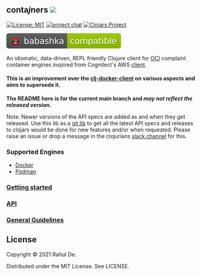 ## conta*j*ners [![](https://github.com/lispyclouds/contajners/workflows/Tests/badge.svg)](https://github.com/lispyclouds/contajners/actions?query=workflow%3ATests)

[![License: MIT](https://img.shields.io/badge/license-MIT-blue.svg?style=flat)](https://choosealicense.com/licenses/mit/)
[![project chat](https://img.shields.io/badge/slack-join_chat-brightgreen.svg)](https://clojurians.slack.com/messages/C0PME9N9X)
[![Clojars Project](https://img.shields.io/clojars/v/org.clojars.lispyclouds/contajners.svg)](https://clojars.org/org.clojars.lispyclouds/contajners)

[![bb compatible](https://raw.githubusercontent.com/babashka/babashka/master/logo/badge.svg)](https://babashka.org)

An idiomatic, data-driven, REPL friendly Clojure client for [OCI](https://opencontainers.org/) complaint container engines inspired from Cognitect's AWS [client](https://github.com/cognitect-labs/aws-api).

#### This is an improvement over the [clj-docker-client](https://github.com/into-docker/clj-docker-client) on various aspects and aims to supersede it.

**The README here is for the current main branch and _may not reflect the released version_.**

Note: Newer versions of the API specs are added as and when they get released. Use this lib as a [git lib](https://clojure.org/guides/deps_and_cli#_using_git_libraries) to get all the latest API specs and releases to clojars would be done for new features and/or when requested. Please raise an issue or drop a message in the clojurians [slack channel](https://clojurians.slack.com/messages/C0PME9N9X) for this.

### Supported Engines
- [Docker](https://www.docker.com/)
- [Podman](https://podman.io/)

### [Getting started](/doc/000-getting-started.md)
### [API](/doc/001-api.md)
### [General Guidelines](/doc/002-general-guidelines.md)

## License

Copyright © 2021 Rahul De.

Distributed under the MIT License. See LICENSE.
